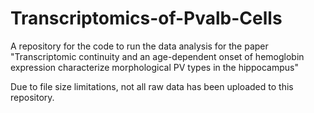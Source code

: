 # Transcriptomics-of-Pvalb-Cells
A repository for the code to run the data analysis for the paper "Transcriptomic continuity and an age-dependent onset of hemoglobin expression characterize morphological PV types in the hippocampus"

Due to file size limitations, not all raw data has been uploaded to this repository.
